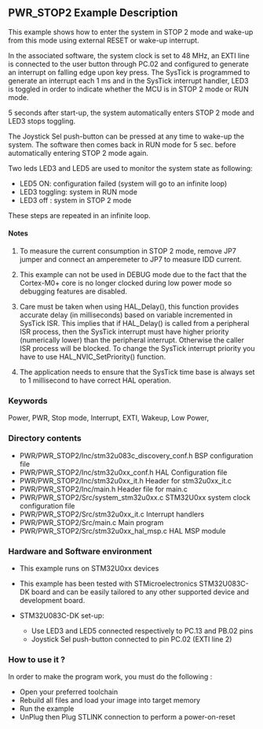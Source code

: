 ## <b>PWR_STOP2 Example Description</b> 

This example shows how to enter the system in STOP 2 mode and wake-up from this
mode using external RESET or wake-up interrupt.

In the associated software, the system clock is set to 48 MHz, an EXTI line
is connected to the user button through PC.02 and configured to generate an
interrupt on falling edge upon key press.
The SysTick is programmed to generate an interrupt each 1 ms and in the SysTick
interrupt handler, LED3 is toggled in order to indicate whether the MCU is in STOP 2 mode
or RUN mode.

5 seconds after start-up, the system automatically enters STOP 2 mode and
LED3 stops toggling.

The Joystick Sel push-button can be pressed at any time to wake-up the system.
The software then comes back in RUN mode for 5 sec. before automatically entering STOP 2 mode again.

Two leds LED3 and LED5 are used to monitor the system state as following:

 - LED5 ON: configuration failed (system will go to an infinite loop)
 - LED3 toggling: system in RUN mode
 - LED3 off : system in STOP 2 mode

These steps are repeated in an infinite loop.

#### <b>Notes</b>
   1. To measure the current consumption in STOP 2 mode, 
      remove JP7 jumper and connect an amperemeter to JP7 to measure IDD current.

   2. This example can not be used in DEBUG mode due to the fact
      that the Cortex-M0+ core is no longer clocked during low power mode
      so debugging features are disabled.

   3. Care must be taken when using HAL_Delay(), this function provides accurate delay (in milliseconds)
      based on variable incremented in SysTick ISR. This implies that if HAL_Delay() is called from
      a peripheral ISR process, then the SysTick interrupt must have higher priority (numerically lower)
      than the peripheral interrupt. Otherwise the caller ISR process will be blocked.
      To change the SysTick interrupt priority you have to use HAL_NVIC_SetPriority() function.

   4. The application needs to ensure that the SysTick time base is always set to 1 millisecond
      to have correct HAL operation.


### <b>Keywords</b>

Power, PWR, Stop mode, Interrupt, EXTI, Wakeup, Low Power,

### <b>Directory contents</b>

  - PWR/PWR_STOP2/Inc/stm32u083c_discovery_conf.h BSP configuration file
  - PWR/PWR_STOP2/Inc/stm32u0xx_conf.h            HAL Configuration file
  - PWR/PWR_STOP2/Inc/stm32u0xx_it.h              Header for stm32u0xx_it.c
  - PWR/PWR_STOP2/Inc/main.h                      Header file for main.c
  - PWR/PWR_STOP2/Src/system_stm32u0xx.c          STM32U0xx system clock configuration file
  - PWR/PWR_STOP2/Src/stm32u0xx_it.c              Interrupt handlers
  - PWR/PWR_STOP2/Src/main.c                      Main program
  - PWR/PWR_STOP2/Src/stm32u0xx_hal_msp.c         HAL MSP module

### <b>Hardware and Software environment</b>

  - This example runs on STM32U0xx devices

  - This example has been tested with STMicroelectronics STM32U083C-DK
    board and can be easily tailored to any other supported device
    and development board.

  - STM32U083C-DK set-up:
    - Use LED3 and LED5 connected respectively to PC.13 and PB.02 pins
    - Joystick Sel push-button connected to pin PC.02 (EXTI line 2)


### <b>How to use it ?</b>

In order to make the program work, you must do the following :

 - Open your preferred toolchain
 - Rebuild all files and load your image into target memory
 - Run the example
 - UnPlug then Plug STLINK connection to perform a power-on-reset

